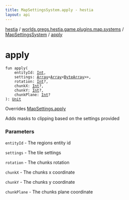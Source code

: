 ```yaml
---
title: MapSettingsSystem.apply - hestia
layout: api
---
```


<div class='api-docs-breadcrumbs'><a href="../../index.html">hestia</a> / <a href="../index.html">worlds.gregs.hestia.game.plugins.map.systems</a> / <a href="index.html">MapSettingsSystem</a> / <a href="./apply.html">apply</a></div>

# apply

<div class="signature"><code><span class="keyword">fun </span><span class="identifier">apply</span><span class="symbol">(</span><br/>&nbsp;&nbsp;&nbsp;&nbsp;<span class="parameterName" id="worlds.gregs.hestia.game.plugins.map.systems.MapSettingsSystem$apply(kotlin.Int, kotlin.Array((kotlin.Array((kotlin.ByteArray)))), kotlin.Int, kotlin.Int, kotlin.Int, kotlin.Int)/entityId">entityId</span><span class="symbol">:</span>&nbsp;<a href="https://kotlinlang.org/api/latest/jvm/stdlib/kotlin/-int/index.html"><span class="identifier">Int</span></a><span class="symbol">, </span><br/>&nbsp;&nbsp;&nbsp;&nbsp;<span class="parameterName" id="worlds.gregs.hestia.game.plugins.map.systems.MapSettingsSystem$apply(kotlin.Int, kotlin.Array((kotlin.Array((kotlin.ByteArray)))), kotlin.Int, kotlin.Int, kotlin.Int, kotlin.Int)/settings">settings</span><span class="symbol">:</span>&nbsp;<a href="https://kotlinlang.org/api/latest/jvm/stdlib/kotlin/-array/index.html"><span class="identifier">Array</span></a><span class="symbol">&lt;</span><a href="https://kotlinlang.org/api/latest/jvm/stdlib/kotlin/-array/index.html"><span class="identifier">Array</span></a><span class="symbol">&lt;</span><a href="https://kotlinlang.org/api/latest/jvm/stdlib/kotlin/-byte-array/index.html"><span class="identifier">ByteArray</span></a><span class="symbol">&gt;</span><span class="symbol">&gt;</span><span class="symbol">, </span><br/>&nbsp;&nbsp;&nbsp;&nbsp;<span class="parameterName" id="worlds.gregs.hestia.game.plugins.map.systems.MapSettingsSystem$apply(kotlin.Int, kotlin.Array((kotlin.Array((kotlin.ByteArray)))), kotlin.Int, kotlin.Int, kotlin.Int, kotlin.Int)/rotation">rotation</span><span class="symbol">:</span>&nbsp;<a href="https://kotlinlang.org/api/latest/jvm/stdlib/kotlin/-int/index.html"><span class="identifier">Int</span></a><span class="symbol">?</span><span class="symbol">, </span><br/>&nbsp;&nbsp;&nbsp;&nbsp;<span class="parameterName" id="worlds.gregs.hestia.game.plugins.map.systems.MapSettingsSystem$apply(kotlin.Int, kotlin.Array((kotlin.Array((kotlin.ByteArray)))), kotlin.Int, kotlin.Int, kotlin.Int, kotlin.Int)/chunkX">chunkX</span><span class="symbol">:</span>&nbsp;<a href="https://kotlinlang.org/api/latest/jvm/stdlib/kotlin/-int/index.html"><span class="identifier">Int</span></a><span class="symbol">?</span><span class="symbol">, </span><br/>&nbsp;&nbsp;&nbsp;&nbsp;<span class="parameterName" id="worlds.gregs.hestia.game.plugins.map.systems.MapSettingsSystem$apply(kotlin.Int, kotlin.Array((kotlin.Array((kotlin.ByteArray)))), kotlin.Int, kotlin.Int, kotlin.Int, kotlin.Int)/chunkY">chunkY</span><span class="symbol">:</span>&nbsp;<a href="https://kotlinlang.org/api/latest/jvm/stdlib/kotlin/-int/index.html"><span class="identifier">Int</span></a><span class="symbol">?</span><span class="symbol">, </span><br/>&nbsp;&nbsp;&nbsp;&nbsp;<span class="parameterName" id="worlds.gregs.hestia.game.plugins.map.systems.MapSettingsSystem$apply(kotlin.Int, kotlin.Array((kotlin.Array((kotlin.ByteArray)))), kotlin.Int, kotlin.Int, kotlin.Int, kotlin.Int)/chunkPlane">chunkPlane</span><span class="symbol">:</span>&nbsp;<a href="https://kotlinlang.org/api/latest/jvm/stdlib/kotlin/-int/index.html"><span class="identifier">Int</span></a><span class="symbol">?</span><br/><span class="symbol">)</span><span class="symbol">: </span><a href="https://kotlinlang.org/api/latest/jvm/stdlib/kotlin/-unit/index.html"><span class="identifier">Unit</span></a></code></div>

Overrides <a href="../../worlds.gregs.hestia.game.api.map/-map-settings/apply.html">MapSettings.apply</a>

Adds masks to clipping based on the settings provided

### Parameters

<code>entityId</code> - The regions entity id

<code>settings</code> - The tile settings

<code>rotation</code> - The chunks rotation

<code>chunkX</code> - The chunks x coordinate

<code>chunkY</code> - The chunks y coordinate

<code>chunkPlane</code> - The chunks plane coordinate